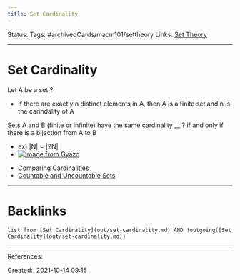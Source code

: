 ```yaml
---
title: Set Cardinality
---
```

Status: 
Tags: #archivedCards/macm101/settheory 
Links: [Set Theory](out/set-theory.md)
___
# Set Cardinality
Let A be a set
?
- If there are exactly n distinct elements in A, then A is a finite set and n is the carindality of A
<!--SR:!2022-02-17,73,290-->

Sets A and B (finite or infinite) have the same cardinality __
?
if and only if there is a bijection from A to B
- ex) |N| = |2N|
- [![Image from Gyazo](https://i.gyazo.com/7dfde1fcc72d36a43e81c3acc28e299a.png)](https://gyazo.com/7dfde1fcc72d36a43e81c3acc28e299a)
<!--SR:!2022-01-17,42,204-->

- [Comparing Cardinalities](out/comparing-cardinalities.md)
- [Countable and Uncountable Sets](out/countable-and-uncountable-sets.md)

___
# Backlinks
```dataview
list from [Set Cardinality](out/set-cardinality.md) AND !outgoing([Set Cardinality](out/set-cardinality.md))
```
___
References:

Created:: 2021-10-14 09:15
